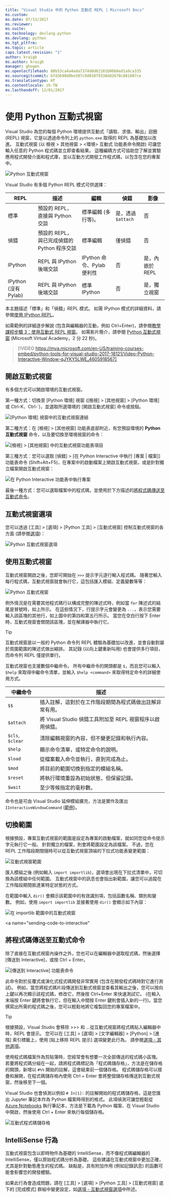 ```yaml
---
title: "Visual Studio 中的 Python 互動式 REPL | Microsoft Docs"
ms.custom: 
ms.date: 07/13/2017
ms.reviewer: 
ms.suite: 
ms.technology: devlang-python
ms.devlang: python
ms.tgt_pltfrm: 
ms.topic: article
caps.latest.revision: "1"
author: kraigb
ms.author: kraigb
manager: ghogen
ms.openlocfilehash: 80b53ca4a4ada7374d0d62101b00b8ed1a9ca335
ms.sourcegitcommit: b7d3b90d0be597c9d01879338dd2678c881087ce
ms.translationtype: HT
ms.contentlocale: zh-TW
ms.lasthandoff: 12/01/2017
---
```

# <a name="working-with-the-python-interactive-window"></a>使用 Python 互動式視窗

Visual Studio 為您的每個 Python 環境提供互動式「讀取、求值、輸出」迴圈 (REPL) 視窗，它是以透過命令列上的 `python.exe` 取得的 REPL 為基礎加以改進。 互動式視窗 (以 檢視 > 其他視窗 > &lt;環境&gt; 互動式 功能表命令開啟) 可讓您輸入任意的 Python 程式碼並立即查看結果。 這種編碼方式可協助您了解並實驗應用程式開發介面和程式庫，並以互動方式開發工作程式碼，以包含在您的專案中。

![Python 互動式視窗](media/interactive-window.png)

Visual Studio 有多個 Python REPL 模式可供選擇：

| REPL | 描述 | 編輯 | 偵錯 | 影像 |
| --- | --- | --- | --- | --- |
| 標準 | 預設的 REPL，直接與 Python 交談 | 標準編輯 (多行等)。 | 是，透過 `$attach` | 否 |
| 偵錯 | 預設的 REPL，與已完成偵錯的 Python 程序交談 | 標準編輯 | 僅偵錯 | 否 |
| IPython | REPL 與 IPython 後端交談 | IPython 命令、Pylab 便利性 | 否 | 是，內嵌於 REPL |
| IPython (沒有 Pylab) | REPL 與 IPython 後端交談 | 標準 IPython | 否 | 是，獨立視窗 | 

本主題描述「標準」和「偵錯」REPL 模式。 如需 IPython 模式的詳細資料，請參閱[使用 IPython REPL](interactive-repl-ipython.md)。

如需範例的詳細逐步解說 (包含與編輯器的互動，例如 Ctrl+Enter)，請參閱[教學課程步驟 3：使用互動式 REPL 視窗](vs-tutorial-01-03.md)。 如需影片簡介，請參閱 [Python 互動式視窗](https://mva.microsoft.com/en-US/training-courses/python-tools-for-visual-studio-2017-18121?l=gJYKY5LWE_4605918567) (Microsoft Virtual Academy，2 分 22 秒)。

> [!VIDEO https://mva.microsoft.com/en-US/training-courses-embed/python-tools-for-visual-studio-2017-18121/Video-Python-Interactive-Window-gJYKY5LWE_4605918567]

## <a name="opening-an-interactive-window"></a>開啟互動式視窗

有多個方式可以開啟環境的互動式視窗。

第一種方式：切換至 [Python 環境] 視窗 ([檢視] > [其他視窗] > [Python 環境] 或 Ctrl-K、Ctrl-`)，並選取所選環境的 [開啟互動式視窗] 命令或按鈕。

![[Python 環境] 視窗中的互動式視窗連結](media/interactive-window-opening.png)

第二種方式：在 [檢視] > [其他視窗] 功能表底部附近，有您預設環境的 **Python 互動式視窗** 命令，以及要切換至環境視窗的命令：

![[檢視] > [其他視窗] 中的互動式視窗功能表項目](media/interactive-window-menu.png)

第三種方式：您可以選取 [偵錯] > [在 Python Interactive 中執行 [專案 | 檔案]] 功能表命令 (Shift+Alt+F5)，在專案中的啟動檔案上開啟互動式視窗，或是針對獨立檔案開啟互動式視窗：

![在 Python Interactive 功能表中執行專案](media/interactive-execute-project.png)

最後一種方式：您可以選取檔案中的程式碼，並使用於下方描述的[將程式碼傳送至互動式命令](#send-code-to-interactive-command)。

## <a name="interactive-window-options"></a>互動式視窗選項

您可以透過 [工具] > [選項] > [Python 工具] > [互動式視窗] 控制互動式視窗的各方面 (請參閱[選項](options.md))：

![Python 互動式視窗選項](media/options-interactive-windows.png)

## <a name="using-the-interactive-window"></a>使用互動式視窗

互動式視窗開啟之後，您即可開始在 `>>>` 提示字元逐行輸入程式碼。 隨著您輸入每行程式碼，互動式視窗就會執行它，這包括匯入模組、定義變數等等：

![Python 互動式視窗](media/interactive-window.png)

例外情況是在需要其他程式碼行以構成完整的陳述式時，例如當 `for` 陳述式的結尾是冒號時，如上所示。 在這些情況下，行提示字元會變更為 `...`，表示您需要輸入該區塊的其他行，如上圖中的第四和第五行所示。 當您在空白行按下 Enter 時，互動式視窗會關閉該區塊，並在解譯器中執行它。

> [!Tip]
> 互動式視窗是以一般的 Python 命令列 REPL 體驗為基礎加以改進，並會自動對屬於周圍範圍的陳述式做出縮排。 其記錄 (以向上鍵重新叫用) 也會提供多行項目，而命令列 REPL 僅提供單行。

<a name="meta-commands"></a> 互動式視窗也支援數個中繼命令。 所有中繼命令的開頭都是 `$`，而且您可以輸入 `$help` 來取得中繼命令清單，並輸入 `$help <command>` 來取得特定命令的詳細使用方式。

| 中繼命令 | 描述 |
| --- | --- |
| `$$` | 插入註解，這對於在工作階段期間為程式碼做出註解非常有用。 |
| `$attach` | 將 Visual Studio 偵錯工具附加至 REPL 視窗程序以啟用偵錯。 |
| `$cls`, `$clear` | 清除編輯視窗的內容，但不變更記錄和執行內容。 |
| `$help` | 顯示命令清單，或特定命令的說明。 |
| `$load` | 從檔案載入命令並執行，直到完成為止。 |
| `$mod` | 將目前的範圍切換到指定的模組名稱。 |
| `$reset` | 將執行環境重設為初始狀態，但保留記錄。 |
| `$wait` | 至少等候指定的毫秒數。 |

命令也是可由 Visual Studio 延伸模組擴充，方法是實作及匯出 `IInteractiveWindowCommand` ([範例](https://github.com/Microsoft/PTVS/blob/master/Python/Product/PythonTools/PythonTools/Repl/InteractiveWindowCommands.cs#L85))。

## <a name="switching-scopes"></a>切換範圍

根據預設，專案互動式視窗的範圍是設定為專案的啟動檔案，就如同您從命令提示字元執行它一般。 針對獨立的檔案，則會將範圍設定為該檔案。 不過，您在 REPL 工作階段期間隨時可以從互動式視窗頂端的下拉式功能表變更範圍：

![互動式視窗範圍](media/interactive-scopes.png)

匯入模組之後 (例如輸入 `import importlib`)，選項會出現在下拉式清單中，可切換為該模組中任何範圍。 互動式視窗中的訊息也會指出新範圍，讓您可以追蹤在工作階段期間抵達某特定狀態的方式。

在範圍中輸入 `dir()` 會顯示該範圍中的有效識別項，包括函數名稱、類別和變數。 例如，使用 `import importlib` 並接著使用 `dir()` 會顯示如下內容：

![在 importlib 範圍中的互動式視窗](media/interactive-importlib-scope.png)

<a name="sending-code-to-interactive"</a>

## <a name="send-code-to-interactive-command"></a>將程式碼傳送至互動式命令

除了直接在互動式視窗內操作之外，您也可以在編輯器中選取程式碼，然後選擇 [傳送到 Interactive]，或按 Ctrl + Enter。

![[傳送到 Interactive] 功能表命令](media/interactive-send-to.png)

此命令對於反覆式或演化式程式碼開發非常實用 (包含在開發程式碼時對它進行測試)。 例如，當您將程式碼片段傳送到互動式視窗並查看其輸出之後，您可以按向上鍵以再次顯示該程式碼，修改它，然後按 Ctrl+Enter 來快速測試它。 (在輸入末端按 Enter 鍵將會執行它，但在輸入中間按 Enter 鍵則會插入新的一行)。當您撰寫出所需的程式碼之後，您可以輕鬆地將它複製回您的專案檔案中。

> [!Tip]
> 根據預設，Visual Studio 會移除 >>> 和 ...從互動式視窗將程式碼貼入編輯器中時，REPL 會提示。 您可以在 [工具] > [選項] > [文字編輯器] > [Python] > [進階] 索引標籤上，使用 [貼上移除 REPL 提示] 選項變更此行為。 請參閱[選項 - 其他選項](options.md#miscellaneous-options)。

<!-- After 15.3 is released, you can also press "Undo" after pasting to restore prompts. Press "Undo" a second time to remove the pasted code entirely. -->

使用程式碼檔案作為剪貼簿時，您經常會有想要一次全部傳送的程式碼小區塊。 若要將程式碼分組在一起，請將程式碼標記為「程式碼儲存格」，方法是在儲存格的開頭，新增以 `#%%` 開始的註解，這會結束前一個儲存格。 程式碼儲存格可以摺疊和展開，在程式碼儲存格內使用 Ctrl + Enter 會將整個儲存格傳送到互動式視窗，然後移至下一個。

Visual Studio 也會偵測以例如 `# In[1]:` 的註解開始的程式碼儲存格，這是您匯出 Jupyter 筆記本作為 Python 檔案時得到的格式。 此項偵測可讓您輕鬆從 [Azure Notebooks](https://notebooks.azure.com/) 執行筆記本，方法是下載為 Python 檔案、在 Visual Studio 中開啟，然後使用 Ctrl + Enter 來執行每個儲存格。

![互動式程式碼儲存格](media/interactive-code-cells.png)

## <a name="intellisense-behavior"></a>IntelliSense 行為

互動式視窗包含以即時物件為基礎的 IntelliSense，而不像程式碼編輯器的 IntelliSense，僅以原始程式碼分析為基礎。 這些建議在互動式視窗中更加正確，尤其是針對動態產生的程式碼。 缺點是，具有附加作用 (例如記錄訊息) 的函數可能會影響您的開發體驗。

如果此行為會造成問題，請在 [工具] > [選項] > [Python 工具] > [互動式視窗] 底下的 [完成模式] 群組中變更設定，如[選項 - 互動式視窗選項](options.md#interactive-windows-options)中所述。
